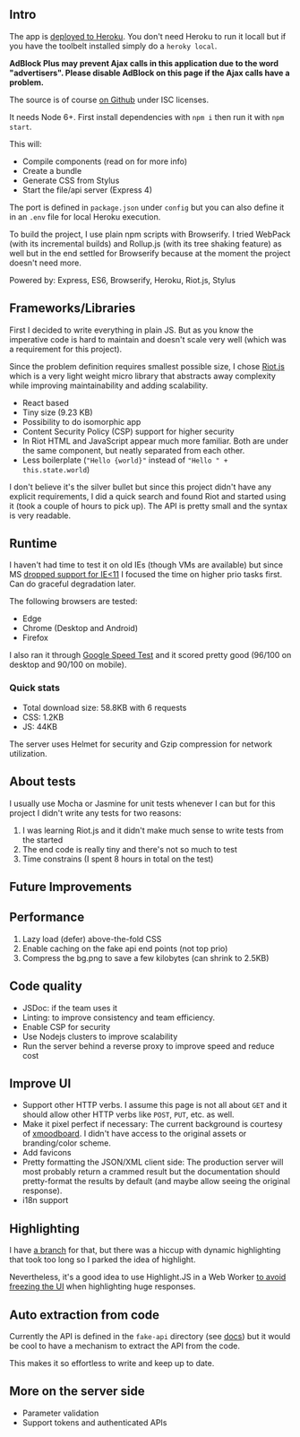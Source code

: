 Intro
-----

The app is [deployed to Heroku](https://rugged-sequoia-84926.herokuapp.com/).
You don't need Heroku to run it locall but if you have the toolbelt installed
simply do a `heroky local`.

**AdBlock Plus may prevent Ajax calls in this application due to the word "advertisers".
Please disable AdBlock on this page if the Ajax calls have a problem.**

The source is of course [on Github](https://github.com/userpixel/spt-11) under ISC licenses.

It needs Node 6+. First install dependencies with `npm i`
then run it with `npm start`.

This will:

* Compile components (read on for more info)
* Create a bundle
* Generate CSS from Stylus
* Start the file/api server (Express 4)

The port is defined in `package.json` under `config` but you can also define it
in an `.env` file for local Heroku execution.

To build the project,
I use plain npm scripts with Browserify. I tried WebPack
(with its incremental builds) and Rollup.js
(with its tree shaking feature) as well
but in the end settled for Browserify because at the moment the project doesn't
need more.

Powered by: Express, ES6, Browserify, Heroku, Riot.js, Stylus

Frameworks/Libraries
--------------------

First I decided to write everything in plain JS. But as you know the
imperative code is hard to maintain and doesn't scale very well (which was
a requirement for this project).

Since the problem definition requires smallest possible size, I chose
[Riot.js](http://riotjs.com/) which is a very light weight micro library that
abstracts away complexity while improving maintainability and adding scalability.

* React based
* Tiny size (9.23 KB)
* Possibility to do isomorphic app
* Content Security Policy (CSP) support for higher security
* In Riot HTML and JavaScript appear much more familiar. Both are under the same
component, but neatly separated from each other.
* Less boilerplate (`"Hello {world}"` instead of `"Hello " + this.state.world`)

I don't believe it's the silver bullet but since this project didn't have any
explicit requirements, I did a quick
search and found Riot and started using it (took a couple of hours to pick up).
The API is pretty small and the syntax is very readable.

## Runtime

I haven't had time to test it on old IEs (though VMs are available) but since MS
[dropped support for IE<11](https://www.microsoft.com/en-us/WindowsForBusiness/End-of-IE-support)
I focused the time on higher prio tasks first. Can do graceful degradation later.

The following browsers are tested:

* Edge
* Chrome (Desktop and Android)
* Firefox

I also ran it through [Google Speed Test](https://developers.google.com/speed/pagespeed/insights/?url=https%3A%2F%2Fdazzling-mammoth-cave-57798.herokuapp.com%2F)
and it scored pretty good (96/100 on desktop and 90/100 on mobile).

### Quick stats

* Total download size: 58.8KB with 6 requests
* CSS: 1.2KB
* JS: 44KB

The server uses Helmet for security and Gzip compression for network utilization.

## About tests

I usually use Mocha or Jasmine for unit tests whenever I can but for this project
I didn't write any tests for two reasons:

1. I was learning Riot.js and it didn't make much sense to write tests from the started
2. The end code is really tiny and there's not so much to test
3. Time constrains (I spent 8 hours in total on the test)

Future Improvements
-------------------

## Performance

1. Lazy load (defer) above-the-fold CSS
2. Enable caching on the fake api end points (not top prio)
3. Compress the bg.png to save a few kilobytes (can shrink to 2.5KB)

## Code quality

* JSDoc: if the team uses it
* Linting: to improve consistency and team efficiency.
* Enable CSP for security
* Use Nodejs clusters to improve scalability
* Run the server behind a reverse proxy to improve speed and reduce cost

## Improve UI

* Support other HTTP verbs. I assume this page is not all about `GET` and it should allow other
HTTP verbs like `POST`, `PUT`, etc. as well.
* Make it pixel perfect if necessary: The current background is courtesy of
[xmoodboard](http://xmoodboard.tumblr.com/post/120765332819).
I didn't have access to the original assets or branding/color scheme.
* Add favicons
* Pretty formatting the JSON/XML client side: The production server will most probably return a crammed result but the
documentation should pretty-format the results by default (and maybe allow
seeing the original response).
* i18n support

## Highlighting

I have [a branch](https://github.com/userpixel/spt-11/tree/highlight.js) for that,
but there was a hiccup with dynamic highlighting that took too long
so I parked the idea of highlight.

Nevertheless, it's a good idea to use Highlight.JS in a Web Worker
[to avoid freezing the UI](https://highlightjs.org/usage/)
when highlighting huge responses.

## Auto extraction from code

Currently the API is defined in the `fake-api` directory
(see [docs](https://github.com/userpixel/spt-11/blob/master/fake-api/README.md))
but it would be cool to have a mechanism to extract the API from the code.

This makes it so effortless to write and keep up to date.

## More on the server side

* Parameter validation
* Support tokens and authenticated APIs
